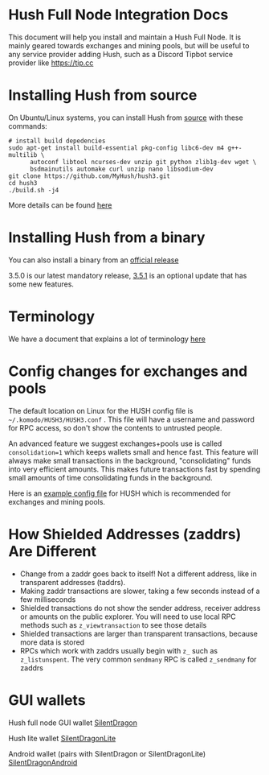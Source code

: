 # Hush Full Node Integration Docs

This document will help you install and maintain a Hush Full Node. It is mainly geared towards exchanges and mining pools, but
will be useful to any service provider adding Hush, such as a Discord Tipbot service provider like https://tip.cc

# Installing Hush from source

On Ubuntu/Linux systems, you can install Hush from [source](https://github.com/MyHush/hush3) with these commands:

```
# install build depedencies
sudo apt-get install build-essential pkg-config libc6-dev m4 g++-multilib \
      autoconf libtool ncurses-dev unzip git python zlib1g-dev wget \
      bsdmainutils automake curl unzip nano libsodium-dev
git clone https://github.com/MyHush/hush3.git
cd hush3
./build.sh -j4
```

More details can be found [here](https://github.com/MyHush/hush3/blob/master/INSTALL.md)

# Installing Hush from a binary

You can also install a binary from an [official release](https://github.com/MyHush/hush3/releases/tag/v3.5.0)

3.5.0 is our latest mandatory release, [3.5.1](https://github.com/MyHush/hush3/releases/tag/v3.5.1) is an optional update that has some new features.

# Terminology

We have a document that explains a lot of terminology [here](http://github.com/myhush/terminology)

# Config changes for exchanges and pools

The default location on Linux for the HUSH config file is `~/.komodo/HUSH3/HUSH3.conf` . This file will have a username and password for RPC
access, so don't show the contents to untrusted people.

An advanced feature we suggest exchanges+pools use is called `consolidation=1` which keeps wallets small and hence fast.
This feature will always make small transactions in the background, "consolidating" funds into very efficient amounts. This
makes future transactions fast by spending small amounts of time consolidating funds in the background.

Here is an [example config file](https://gist.github.com/leto/2c3401df2f21a2ed5639bdffe0ff8717) for HUSH which is recommended for exchanges and mining pools.

# How Shielded Addresses (zaddrs) Are Different

  * Change from a zaddr goes back to itself! Not a different address, like in transparent addresses (taddrs).
  * Making zaddr transactions are slower, taking a few seconds instead of a few milliseconds
  * Shielded transactions do not show the sender address, receiver address or amounts on the public explorer. You will need to use local RPC methods such as `z_viewtransaction` to see those details
  * Shielded transactions are larger than transparent transactions, because more data is stored
  * RPCs which work with zaddrs usually begin with `z_` such as `z_listunspent`. The very common `sendmany` RPC is called `z_sendmany` for zaddrs
  
  
# GUI wallets

Hush full node GUI wallet [SilentDragon](https://github.com/MyHush/SilentDragon/releases)

Hush lite wallet [SilentDragonLite](https://github.com/MyHush/SilentDragonLite/releases)

Android wallet (pairs with SilentDragon or SilentDragonLite) [SilentDragonAndroid](https://github.com/MyHush/SilentDragonAndroid/releases)


